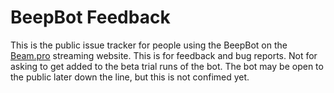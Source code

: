 # BeepBot Feedback

This is the public issue tracker for people using the BeepBot on the [Beam.pro](http://beam.pro) streaming website. This is for feedback and bug reports. Not for asking to get added to the beta trial runs of the bot. The bot may be open to the public later down the line, but this is not confimed yet.
